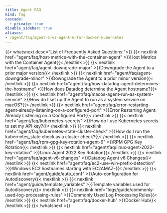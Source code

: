 ```yaml
---
title: Agent FAQ
kind: faq
cascade: 
  - private: true
disable_sidebar: true
aliases:
- /agent/faq/agent-5-vs-agent-6-for-docker-kubernetes
---
```


{{< whatsnext desc="List of Frequently Asked Questions:">}}
    {{< nextlink href="agent/faq/host-metrics-with-the-container-agent" >}}Host Metrics with the Container Agent{{< /nextlink >}}
    {{< nextlink href="agent/faq/agent-downgrade-major" >}}Downgrade the Agent to a prior major version{{< /nextlink >}}
    {{< nextlink href="agent/faq/agent-downgrade-minor" >}}Downgrade the Agent to a prior minor version{{< /nextlink >}}
    {{< nextlink href="agent/faq/how-datadog-agent-determines-the-hostname" >}}How does Datadog determine the Agent hostname?{{< /nextlink >}}
    {{< nextlink href="agent/faq/macos-agent-run-as-system-service" >}}How do I set up the Agent to run as a system service on macOS?{{< /nextlink >}}
    {{< nextlink href="agent/faq/error-restarting-agent-already-listening-on-a-configured-port" >}}Error Restarting Agent: Already Listening on a Configured Port{{< /nextlink >}}
    {{< nextlink href="agent/faq/kubernetes-secrets" >}}How do I use Kubernetes secrets to set my API key?{{< /nextlink >}}
    {{< nextlink href="agent/faq/kubernetes-state-cluster-check" >}}How do I run the kubernetes_state check as a cluster check?{{< /nextlink >}}
    {{< nextlink href="agent/faq/rpm-gpg-key-rotation-agent-6" >}}RPM GPG Key Rotation{{< /nextlink >}}
    {{< nextlink href="agent/faq/linux-agent-2022-key-rotation" >}}Linux Agent 2022 Key Rotation{{< /nextlink >}}
    {{< nextlink href="agent/faq/agent-v6-changes" >}}Datadog Agent v6 Changes{{< /nextlink >}}
    {{< nextlink href="agent/faq/ec2-use-win-prefix-detection" >}}Windows EC2 hostnames starting with EC2AMAZ-{{< /nextlink >}}
    {{< nextlink href="agent/guide/auto_conf" >}}Auto-configuration for Autodiscovery{{< /nextlink >}}
    {{< nextlink href="agent/guide/template_variables" >}}Template variables used for Autodiscovery{{< /nextlink >}}
    {{< nextlink href="logs/guide/commonly-used-log-processing-rules" >}}Commonly Used Log Processing Rules{{< /nextlink >}}
    {{< nextlink href="agent/faq/docker-hub" >}}Docker Hub{{< /nextlink >}}
{{< /whatsnext >}}
